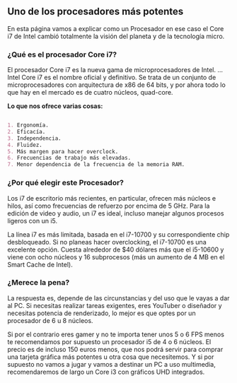 ## Uno de los procesadores más potentes


En esta página vamos a explicar como un Procesador en ese caso el Core i7 de Intel cambió totalmente la visión del planeta y de la tecnología micro.

[](https://i.blogs.es/d211da/new_core_i7/450_1000.jpg)


### ¿Qué es el procesador Core i7?

El procesador Core i7 es la nueva gama de microprocesadores de Intel. ... Intel Core i7 es el nombre oficial y definitivo. Se trata de un conjunto de microprocesadores con arquitectura de x86 de 64 bits, y por ahora todo lo que hay en el mercado es de cuatro núcleos, quad-core.

**Lo que nos ofrece varias cosas:**

```markdown

1. Ergonomía.
2. Eficacía.
3. Independencia.
4. Fluidez.
5. Más margen para hacer overclock.
6. Frecuencias de trabajo más elevadas.
7. Menor dependencia de la frecuencia de la memoria RAM.

```

### ¿Por qué elegir este Procesador?
Los i7 de escritorio más recientes, en particular, ofrecen más núcleos e hilos, así como frecuencias de refuerzo por encima de 5 GHz. Para la edición de video y audio, un i7 es ideal, incluso manejar algunos procesos ligeros con un i5.

La línea i7 es más limitada, basada en el i7-10700 y su correspondiente chip desbloqueado. Si no planeas hacer overclocking, el i7-10700 es una excelente opción. Cuesta alrededor de $40 dólares más que el i5-10600 y viene con ocho núcleos y 16 subprocesos (más un aumento de 4 MB en el Smart Cache de Intel).

### ¿Merece la pena?

La respuesta es, depende de las circunstancias y del uso que le vayas a dar al PC. Si necesitas realizar tareas exigentes, eres YouTuber o diseñador y necesitas potencia de renderizado, lo mejor es que optes por un procesador de 6 u 8 núcleos.


Si por el contrario eres gamer y no te importa tener unos 5 o 6 FPS menos te recomendamos por supuesto un procesador i5 de 4 o 6 núcleos. El precio es de incluso 150 euros menos, que nos podrá servir para comprar una tarjeta gráfica más potentes u otra cosa que necesitemos. Y si por supuesto no vamos a jugar y vamos a destinar un PC a uso multimedia, recomendaremos de largo un Core i3 con gráficos UHD integrados.

